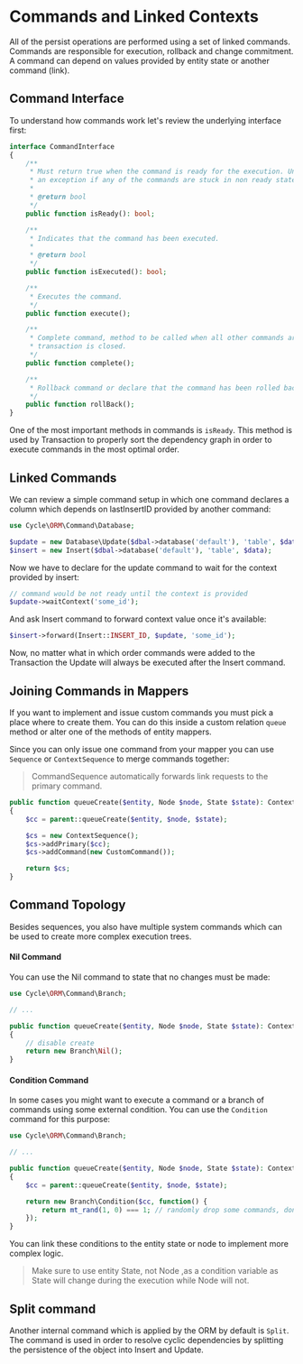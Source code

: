 # Commands and Linked Contexts
All of the persist operations are performed using a set of linked commands. Commands are responsible for execution, rollback and change commitment. A command can depend on values provided by entity state or another command (link).

## Command Interface
To understand how commands work let's review the underlying interface first:

```php
interface CommandInterface
{
    /**
     * Must return true when the command is ready for the execution. UnitOfWork will throw
     * an exception if any of the commands are stuck in non ready state.
     *
     * @return bool
     */
    public function isReady(): bool;

    /**
     * Indicates that the command has been executed.
     *
     * @return bool
     */
    public function isExecuted(): bool;

    /**
     * Executes the command.
     */
    public function execute();

    /**
     * Complete command, method to be called when all other commands are already executed and
     * transaction is closed.
     */
    public function complete();

    /**
     * Rollback command or declare that the command has been rolled back.
     */
    public function rollBack();
}
```

One of the most important methods in commands is `isReady`. This method is used by Transaction to properly sort the dependency graph in order
to execute commands in the most optimal order.

## Linked Commands
We can review a simple command setup in which one command declares a column which depends on lastInsertID provided by another command:

```php
use Cycle\ORM\Command\Database;

$update = new Database\Update($dbal->database('default'), 'table', $data, $where);
$insert = new Insert($dbal->database('default'), 'table', $data);
```

Now we have to declare for the update command to wait for the context provided by insert:

```php
// command would be not ready until the context is provided
$update->waitContext('some_id');
```

And ask Insert command to forward context value once it's available:

```php
$insert->forward(Insert::INSERT_ID, $update, 'some_id');
```

Now, no matter what in which order commands were added to the Transaction the Update will always be executed after the Insert command.

## Joining Commands in Mappers
If you want to implement and issue custom commands you must pick a place where to create them. You can do this inside a custom relation `queue` method or alter one of the methods of entity mappers.

Since you can only issue one command from your mapper you can use `Sequence` or `ContextSequence` to merge commands together:

> CommandSequence automatically forwards link requests to the primary command.

```php
public function queueCreate($entity, Node $node, State $state): ContextCarrierInterface
{
    $cc = parent::queueCreate($entity, $node, $state);

    $cs = new ContextSequence();
    $cs->addPrimary($cc);
    $cs->addCommand(new CustomCommand());

    return $cs;
}
```

## Command Topology
Besides sequences, you also have multiple system commands which can be used to create more complex execution trees.

#### Nil Command
You can use the Nil command to state that no changes must be made:

```php
use Cycle\ORM\Command\Branch;

// ...

public function queueCreate($entity, Node $node, State $state): ContextCarrierInterface
{
    // disable create
    return new Branch\Nil();
}
```

#### Condition Command
In some cases you might want to execute a command or a branch of commands using some external condition. You can use the `Condition` command for this purpose:

```php
use Cycle\ORM\Command\Branch;

// ...

public function queueCreate($entity, Node $node, State $state): ContextCarrierInterface
{
    $cc = parent::queueCreate($entity, $node, $state);

    return new Branch\Condition($cc, function() {
        return mt_rand(1, 0) === 1; // randomly drop some commands, don't do it.
    });
}
```

You can link these conditions to the entity state or node to implement more complex logic.

> Make sure to use entity State, not Node ,as a condition variable as State will change during the execution while Node will not.

## Split command
Another internal command which is applied by the ORM by default is `Split`. The command is used in order to resolve cyclic dependencies by splitting the persistence of the object into Insert and Update.
